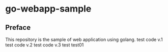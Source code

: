 # go-webapp-sample



## Preface
This repository is the sample of web application using golang.
test code v.1 
test code v.2
test code v.3
test
test01
